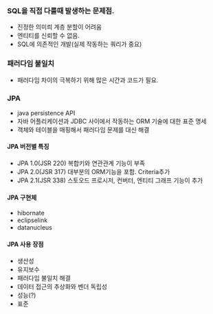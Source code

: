 ### SQL을 직접 다룰때 발생하는 문제점. 
- 진정한 의미릐 계층 분할이 어려움
- 엔티티를 신뢰할 수 없음. 
- SQL에 의존적인 개발(실제 작동하는 쿼리가 중요)


### 패러다임 불일치 
- 패러다임 차이의 극복하기 위해 많은 시간과 코드가 필요.

### JPA
- java persistence API 
- 자바 어플리케이션과 JDBC 사이에서 작동하는 ORM 기술에 대한 표준 명세
- 객체와 테이블을 매핑해서 패러다임 문제를 대신 해결
#### JPA 버전별 특징
- JPA 1.0(JSR 220) 복합키와 연관관계 기능이 부족
- JPA 2.0(JSR 317) 대부분의 ORM기능을 포함. Criteria추가
- JPA 2.1(JSR 338) 스토오드 프로시저, 컨버터, 엔티티 그래프 기능이 추가
#### JPA 구현체
- hibornate
- eclipselink
- datanucleus

#### JPA 사용 장점
- 생산성
- 유지보수
- 패러다임 불일치 해결
- 데이터 접근의 추상화와 벤더 독립성
- 성능(?)
- 표준

